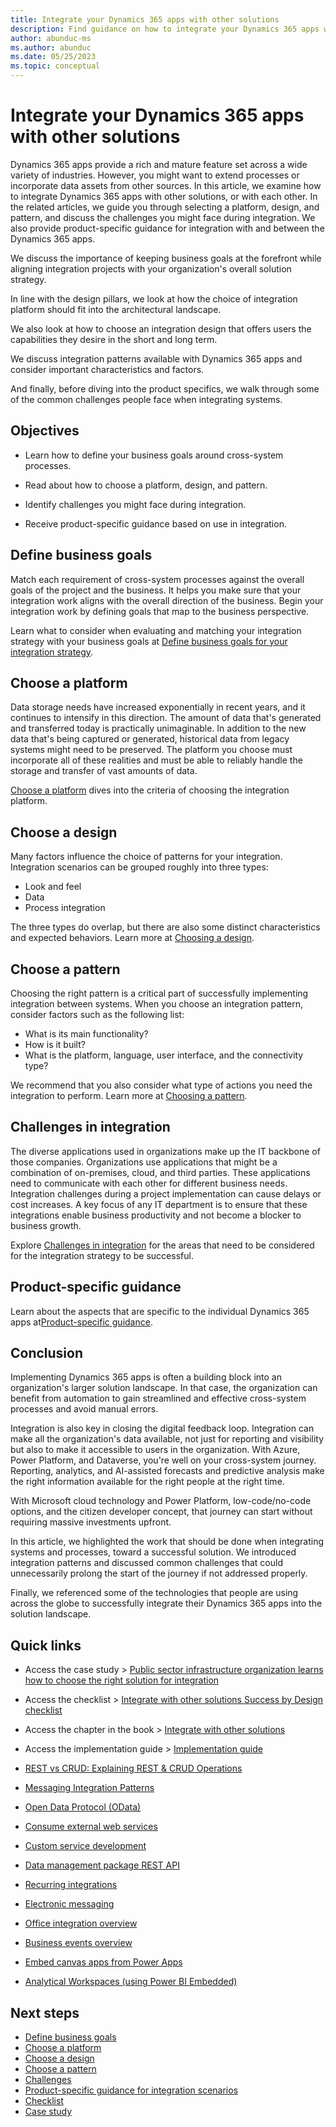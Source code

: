 ```yaml
---
title: Integrate your Dynamics 365 apps with other solutions
description: Find guidance on how to integrate your Dynamics 365 apps with other solutions, including cross-app integration through Dataverse. Find a platform, design, and patterns.
author: abunduc-ms
ms.author: abunduc
ms.date: 05/25/2023
ms.topic: conceptual
---
```


# Integrate your Dynamics 365 apps with other solutions

Dynamics 365 apps provide a rich and mature feature set across a wide variety of industries. However, you might want to extend processes or incorporate data assets from other sources. In this article, we examine how to integrate Dynamics 365 apps with other solutions, or with each other. In the related articles, we guide you through selecting a platform, design, and pattern, and discuss the challenges you might face during integration. We also provide product-specific guidance for integration with and between the Dynamics 365 apps.  

We discuss the importance of keeping business goals at the forefront while aligning integration projects with your organization's overall solution strategy.

In line with the design pillars, we look at how the choice of integration platform should fit into the architectural landscape.

We also look at how to choose an integration design that offers users the capabilities they desire in the short and long term.

We discuss integration patterns available with Dynamics 365 apps and consider important characteristics and factors.

And finally, before diving into the product specifics, we walk through some of the common challenges people face when integrating systems.

## Objectives

- Learn how to define your business goals around cross-system processes.

- Read about how to choose a platform, design, and pattern.

- Identify challenges you might face during integration.

- Receive product-specific guidance based on use in integration.

## Define business goals

Match each requirement of cross-system processes against the overall goals of the project and the business. It helps you make sure that your integration work aligns with the overall direction of the business. Begin your integration work by defining goals that map to the business perspective.

Learn what to consider when evaluating and matching your integration strategy with your business goals at [Define business goals for your integration strategy](integrate-other-solutions-business-goals.md).  

## Choose a platform

Data storage needs have increased exponentially in recent years, and it continues to intensify in this direction. The amount of data that's generated and transferred today is practically unimaginable. In addition to the new data that's being captured or generated, historical data from legacy systems might need to be preserved. The platform you choose must incorporate all of these realities and must be able to reliably handle the storage and transfer of vast amounts of data.

[Choose a platform](integrate-other-solutions-choose-platform.md) dives into the criteria of choosing the integration platform.

## Choose a design

Many factors influence the choice of patterns for your integration. Integration scenarios can be grouped roughly into three types:  

- Look and feel  
- Data  
- Process integration  

The three types do overlap, but there are also some distinct characteristics and expected behaviors. Learn more at [Choosing a design](integrate-other-solutions-choose-design.md).  

## Choose a pattern

Choosing the right pattern is a critical part of successfully implementing integration between systems. When you choose an integration pattern, consider factors such as the following list:  

- What is its main functionality?  
- How is it built?  
- What is the platform, language, user interface, and the connectivity type?  

We recommend that you also consider what type of actions you need the integration to perform. Learn more at [Choosing a pattern](integrate-other-solutions-choose-pattern.md).  

## Challenges in integration

The diverse applications used in organizations make up the IT backbone of those companies. Organizations use applications that might be a combination of on-premises, cloud, and third parties. These applications need to communicate with each other for different business needs. Integration challenges during a project implementation can cause delays or cost increases. A key focus of any IT department is to ensure that these integrations enable business productivity and not become a blocker to business growth.

Explore [Challenges in integration](integrate-other-solutions-challenges.md) for the areas that need to be considered for the integration strategy to be successful.

## Product-specific guidance

Learn about the aspects that are specific to the individual Dynamics 365 apps at[Product-specific guidance](integrate-other-solutions-guidance-product.md).  

## Conclusion

Implementing Dynamics 365 apps is often a building block into an organization's larger solution landscape. In that case, the organization can benefit from automation to gain streamlined and effective cross-system processes and avoid manual errors.

Integration is also key in closing the digital feedback loop. Integration can make all the organization's data available, not just for reporting and visibility but also to make it accessible to users in the organization. With Azure, Power Platform, and Dataverse, you're well on your cross-system journey. Reporting, analytics, and AI-assisted forecasts and predictive analysis make the right information available for the right people at the right time.  

With Microsoft cloud technology and Power Platform, low-code/no-code options, and the citizen developer concept, that journey can start without requiring massive investments upfront.

In this article, we highlighted the work that should be done when integrating systems and processes, toward a successful solution. We introduced integration patterns and discussed common challenges that could unnecessarily prolong the start of the journey if not addressed properly.

Finally, we referenced some of the technologies that people are using across the globe to successfully integrate their Dynamics 365 apps into the solution landscape.

## Quick links

- Access the case study > [Public sector infrastructure organization learns how to choose the right solution for integration](integrate-other-solutions-case-study.md)

- Access the checklist > [Integrate with other solutions Success by Design checklist](integrate-other-solutions-checklist.md)

- Access the chapter in the book > [Integrate with other solutions](https://aka.ms/d365-chapter-integrate-with-other-solutions)

- Access the implementation guide > [Implementation guide](https://aka.ms/D365ImplementationGuide)

- [REST vs CRUD: Explaining REST & CRUD Operations](/dynamics365/supply-chain/sales-marketing/prospect-to-cash)

- [Messaging Integration Patterns](/dynamics365/fin-ops-core/dev-itpro/analytics/embed-power-bi-workspaces)

- [Open Data Protocol (OData)](/dynamics365/fin-ops-core/dev-itpro/data-entities/odata)

- [Consume external web services](/dynamics365/finance/general-ledger/electronic-messaging)

- [Custom service development](/dynamics365/fin-ops-core/dev-itpro/office-integration/office-integration)

- [Data management package REST API](https://www.enterpriseintegrationpatterns.com/patterns/messaging/index.html)

- [Recurring integrations](https://azure.microsoft.com/product-categories/integration/)

- [Electronic messaging](/dynamics365/fin-ops-core/dev-itpro/data-entities/custom-services)

- [Office integration overview](/dynamics365/fin-ops-core/dev-itpro/data-entities/data-management-api)

- [Business events overview](https://azure.microsoft.com/services/logic-apps/)

- [Embed canvas apps from Power Apps](/dynamics365/fin-ops-core/fin-ops/get-started/embed-power-apps)

- [Analytical Workspaces (using Power BI Embedded)](/powerapps/developer/data-platform/virtual-entities/get-started-ve?toc=/dynamics365/commerce/toc.json)

## Next steps

- [Define business goals](integrate-other-solutions-business-goals.md)  
- [Choose a platform](integrate-other-solutions-choose-platform.md)  
- [Choose a design](integrate-other-solutions-choose-design.md)  
- [Choose a pattern](integrate-other-solutions-choose-pattern.md)  
- [Challenges](integrate-other-solutions-challenges.md)  
- [Product-specific guidance for integration scenarios](integrate-other-solutions-guidance-product.md)  
- [Checklist](integrate-other-solutions-checklist.md)  
- [Case study](integrate-other-solutions-case-study.md)  
